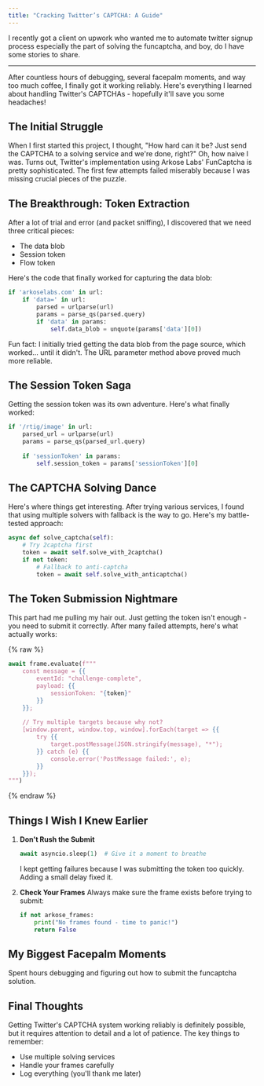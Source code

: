 ```yaml
---
title: "Cracking Twitter’s CAPTCHA: A Guide"
---
```


I recently got a client on upwork who wanted me to automate twitter signup process especially the part of solving the funcaptcha, and boy, do I have some stories to share. 

---

After countless hours of debugging, several facepalm moments, and way too much coffee, I finally got it working reliably. Here's everything I learned about handling Twitter's CAPTCHAs - hopefully it'll save you some headaches!

## The Initial Struggle

When I first started this project, I thought, "How hard can it be? Just send the CAPTCHA to a solving service and we're done, right?" Oh, how naive I was. Turns out, Twitter's implementation using Arkose Labs' FunCaptcha is pretty sophisticated. The first few attempts failed miserably because I was missing crucial pieces of the puzzle.

## The Breakthrough: Token Extraction

After a lot of trial and error (and packet sniffing), I discovered that we need three critical pieces:
- The data blob
- Session token
- Flow token

Here's the code that finally worked for capturing the data blob:

```python
if 'arkoselabs.com' in url:
    if 'data=' in url:
        parsed = urlparse(url)
        params = parse_qs(parsed.query)
        if 'data' in params:
            self.data_blob = unquote(params['data'][0])
```

Fun fact: I initially tried getting the data blob from the page source, which worked... until it didn't. The URL parameter method above proved much more reliable.

## The Session Token Saga

Getting the session token was its own adventure. Here's what finally worked:

```python
if '/rtig/image' in url:
    parsed_url = urlparse(url)
    params = parse_qs(parsed_url.query)
    
    if 'sessionToken' in params:
        self.session_token = params['sessionToken'][0]
```

## The CAPTCHA Solving Dance

Here's where things get interesting. After trying various services, I found that using multiple solvers with fallback is the way to go. Here's my battle-tested approach:

```python
async def solve_captcha(self):
    # Try 2captcha first
    token = await self.solve_with_2captcha()
    if not token:
        # Fallback to anti-captcha
        token = await self.solve_with_anticaptcha()
```

## The Token Submission Nightmare

This part had me pulling my hair out. Just getting the token isn't enough - you need to submit it correctly. After many failed attempts, here's what actually works:

{% raw %}
```python
await frame.evaluate(f"""
    const message = {{
        eventId: "challenge-complete",
        payload: {{
            sessionToken: "{token}"
        }}
    }};
    
    // Try multiple targets because why not?
    [window.parent, window.top, window].forEach(target => {{
        try {{
            target.postMessage(JSON.stringify(message), "*");
        }} catch (e) {{
            console.error('PostMessage failed:', e);
        }}
    }});
""")
```
{% endraw %}

## Things I Wish I Knew Earlier

1. **Don't Rush the Submit**
   ```python
   await asyncio.sleep(1)  # Give it a moment to breathe
   ```
   I kept getting failures because I was submitting the token too quickly. Adding a small delay fixed it.

2. **Check Your Frames**
   Always make sure the frame exists before trying to submit:
   ```python
   if not arkose_frames:
       print("No frames found - time to panic!")
       return False
   ```


## My Biggest Facepalm Moments

Spent hours debugging and figuring out how to submit the funcaptcha solution.

## Final Thoughts

Getting Twitter's CAPTCHA system working reliably is definitely possible, but it requires attention to detail and a lot of patience. The key things to remember:
- Use multiple solving services
- Handle your frames carefully
- Log everything (you'll thank me later)
